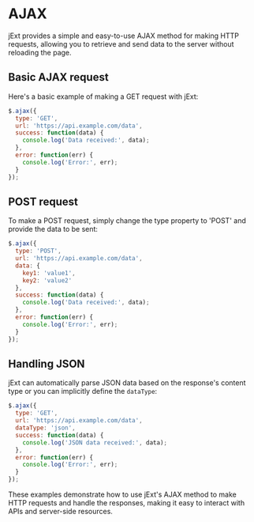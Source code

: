 # AJAX

jExt provides a simple and easy-to-use AJAX method for making HTTP requests, allowing you to retrieve and send data to the server without reloading the page.

## Basic AJAX request

Here's a basic example of making a GET request with jExt:

``` javascript
$.ajax({
  type: 'GET',
  url: 'https://api.example.com/data',
  success: function(data) {
    console.log('Data received:', data);
  },
  error: function(err) {
    console.log('Error:', err);
  }
});
```

## POST request

To make a POST request, simply change the type property to 'POST' and provide the data to be sent:

``` javascript
$.ajax({
  type: 'POST',
  url: 'https://api.example.com/data',
  data: {
    key1: 'value1',
    key2: 'value2'
  },
  success: function(data) {
    console.log('Data received:', data);
  },
  error: function(err) {
    console.log('Error:', err);
  }
});
```

## Handling JSON

jExt can automatically parse JSON data based on the response's content type or you can implicitly define the `dataType`:

``` javascript
$.ajax({
  type: 'GET',
  url: 'https://api.example.com/data',
  dataType: 'json',
  success: function(data) {
    console.log('JSON data received:', data);
  },
  error: function(err) {
    console.log('Error:', err);
  }
});
```

These examples demonstrate how to use jExt's AJAX method to make HTTP requests and handle the responses, 
making it easy to interact with APIs and server-side resources.
